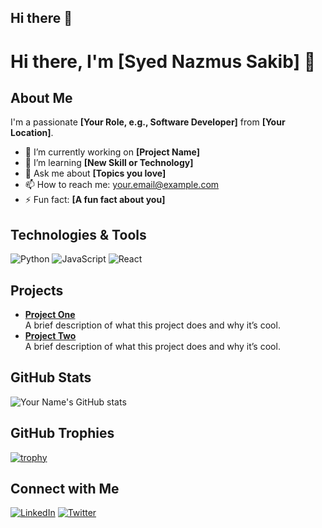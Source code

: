 ## Hi there 👋


<!-- Header -->
# Hi there, I'm **[Syed Nazmus Sakib]** 👋

<!-- About Me -->
## About Me
I'm a passionate **[Your Role, e.g., Software Developer]** from **[Your Location]**.
- 🔭 I’m currently working on **[Project Name]**
- 🌱 I’m learning **[New Skill or Technology]**
- 💬 Ask me about **[Topics you love]**
- 📫 How to reach me: [your.email@example.com](mailto:your.email@example.com)
- ⚡ Fun fact: **[A fun fact about you]**

<!-- Skills and Technologies -->
## Technologies & Tools
![Python](https://img.shields.io/badge/Python-3776AB?style=flat&logo=python&logoColor=white)
![JavaScript](https://img.shields.io/badge/JavaScript-F7DF1E?style=flat&logo=javascript&logoColor=black)
![React](https://img.shields.io/badge/React-61DAFB?style=flat&logo=react&logoColor=black)
<!-- Add more badges as needed -->

<!-- Projects -->
## Projects
- [**Project One**](https://github.com/yourusername/project-one)  
  A brief description of what this project does and why it’s cool.
- [**Project Two**](https://github.com/yourusername/project-two)  
  A brief description of what this project does and why it’s cool.

<!-- GitHub Stats -->
## GitHub Stats
![Your Name's GitHub stats](https://github-readme-stats.vercel.app/api?username=yourusername&show_icons=true&theme=radical)

<!-- Trophy Section -->
## GitHub Trophies
[![trophy](https://github-profile-trophy.vercel.app/?username=yourusername&theme=onedark)](https://github.com/ryo-ma/github-profile-trophy)

<!-- Connect -->
## Connect with Me
[![LinkedIn](https://img.shields.io/badge/LinkedIn-blue?style=flat&logo=LinkedIn&logoColor=white)](https://linkedin.com/in/yourprofile)
[![Twitter](https://img.shields.io/badge/Twitter-blue?style=flat&logo=Twitter&logoColor=white)](https://twitter.com/yourprofile)

